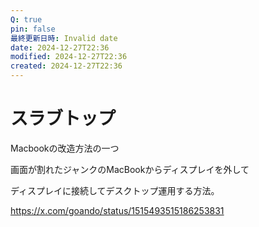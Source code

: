 ```yaml
---
Q: true
pin: false
最終更新日時: Invalid date
date: 2024-12-27T22:36
modified: 2024-12-27T22:36
created: 2024-12-27T22:36
---
```

# スラブトップ

Macbookの改造方法の一つ

画面が割れたジャンクのMacBookからディスプレイを外して

ディスプレイに接続してデスクトップ運用する方法。

https://x.com/goando/status/1515493515186253831